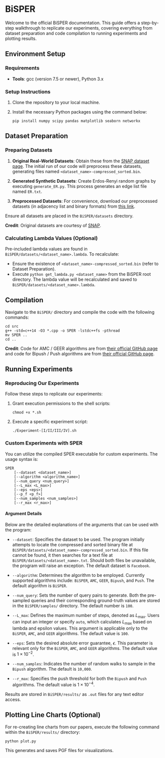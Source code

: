 # BiSPER

Welcome to the official BiSPER documentation. This guide offers a step-by-step walkthrough to replicate our experiments, covering everything from dataset preparation and code compilation to running experiments and plotting results. 

## Environment Setup

### Requirements
- **Tools**: gcc (version 7.5 or newer), Python 3.x

### Setup Instructions
1. Clone the repository to your local machine.
2. Install the necessary Python packages using the command below:

    ```shell
    pip install numpy scipy pandas matplotlib seaborn networkx
    ```

## Dataset Preparation

### Preparing Datasets

1. **Original Real-World Datasets**: Obtain these from the [SNAP dataset page](https://snap.stanford.edu/data/). The initial run of our code will preprocess these datasets, generating files named `<dataset_name>-compressed_sorted.bin`.

2. **Generated Synthetic Datasets**: Create Erdos-Renyi random graphs by executing `generate_ER.py`. This process generates an edge list file named `ER.txt`.

3. **Preprocessed Datasets**: For convenience, download our preprocessed datasets (in adjacency list and binary formats) from [this link](https://mega.nz/folder/pPghxKpZ#ZZCDT2H844otXKrchH2jbA). 

Ensure all datasets are placed in the `BiSPER/datasets` directory.

**Credit**: Original datasets are courtesy of [SNAP](https://snap.stanford.edu/data/).

### Calculating Lambda Values (Optional)

Pre-included lambda values are found in `BiSPER/datasets/<dataset_name>.lambda`. To recalculate:

- Ensure the existence of `<dataset_name>-compressed_sorted.bin` (refer to Dataset Preparation).
- Execute `python get_lambda.py <dataset_name>` from the BiSPER root directory. The lambda value will be recalculated and saved to `BiSPER/datasets/<dataset_name>.lambda`.

## Compilation

Navigate to the `BiSPER/` directory and compile the code with the following commands:

```shell
cd src
g++ -std=c++14 -O3 *.cpp -o SPER -lstdc++fs -pthread
mv SPER ..
cd ..
```

**Credit**: Code for AMC / GEER algorithms are from [their official GitHub page](https://github.com/AnryYang/GEER) and code for Bipush / Push algorithms are from [their official GitHub page](https://github.com/mhliao516/Resistance-Landmark).

## Running Experiments

### Reproducing Our Experiments

Follow these steps to replicate our experiments:

1. Grant execution permissions to the shell scripts:

    ```shell 
    chmod +x *.sh
    ```

2. Execute a specific experiment script:

    ```shell
    ./Experiment-[I/II/III/IV].sh
    ```

### Custom Experiments with SPER

You can utilize the compiled SPER executable for custom experiments. The usage syntax is:

```shell
SPER 
    [--dataset <dataset_name>] 
    [--algorithm <algorithm_name>] 
    [--num_query <num_query>] 
    [--L_max <L_max>] 
    [--eps <eps>] 
    [--p_f <p_f>] 
    [--num_samples <num_samples>] 
    [--r_max <r_max>]
```

#### Argument Details

Below are the detailed explanations of the arguments that can be used with the program:

- `--dataset`: Specifies the dataset to be used. The program initially attempts to locate the compressed and sorted binary file at `BiSPER/datasets/<dataset_name>-compressed_sorted.bin`. If this file cannot be found, it then searches for a text file at `BiSPER/datasets/<dataset_name>.txt`. Should both files be unavailable, the program will raise an exception. The default dataset is `Facebook`.

- `--algorithm`: Determines the algorithm to be employed. Currently supported algorithms include: `BiSPER`, `AMC`, `GEER`, `Bipush`, and `Push`. The default algorithm is `BiSPER`.

- `--num_query`: Sets the number of query pairs to generate. Both the pre-sampled queries and their corresponding ground-truth values are stored in the `BiSPER/samples/` directory. The default number is `100`.

- `--L_max`: Defines the maximum number of steps, denoted as $L_{\max}$. Users can input an integer or specify `auto`, which calculates $L_{\max}$ based on lambda and epsilon values. This argument is applicable only to the `BiSPER`, `AMC`, and `GEER` algorithms. The default value is `100`.

- `--eps`: Sets the desired absolute error guarantee, $\epsilon$. This parameter is relevant only for the `BiSPER`, `AMC`, and `GEER` algorithms. The default value is $1 \times 10^{-2}$.

- `--num_samples`: Indicates the number of random walks to sample in the `Bipush` algorithm. The default is `10,000`.

- `--r_max`: Specifies the push threshold for both the `Bipush` and `Push` algorithms. The default value is $1 \times 10^{-4}$.






Results are stored in `BiSPER/results/` as `.out` files for any text editor access.

## Plotting Line Charts (Optional)

For re-creating line charts from our papers, execute the following command within the `BiSPER/results/` directory:

```shell
python plot.py
```

This generates and saves PGF files for visualizations.
